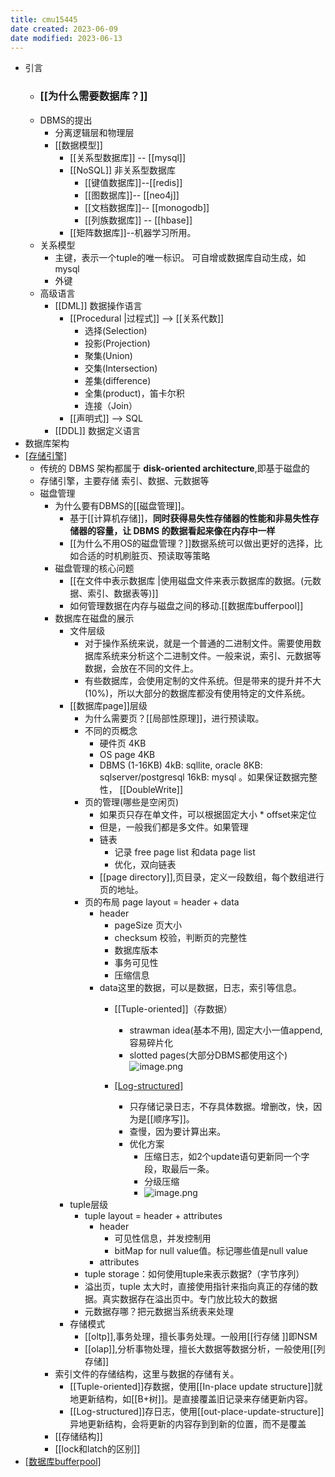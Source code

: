```yaml
---
title: cmu15445
date created: 2023-06-09
date modified: 2023-06-13
---
```


+ 引言
	+ ### [[为什么需要数据库？]]
	+ DBMS的提出
		+ 分离逻辑层和物理层
		+ [[数据模型]]
			+ [[关系型数据库]] -- [[mysql]]
			+ [[NoSQL]] 非关系型数据库
				+ [[键值数据库]]--[[redis]]
				+ [[图数据库]]-- [[neo4j]]
				+ [[文档数据库]]-- [[monogodb]]
				+ [[列族数据库]] -- [[hbase]]
			+ [[矩阵数据库]]--机器学习所用。
	+ 关系模型  
		+ 主键，表示一个tuple的唯一标识。 可自增或数据库自动生成，如mysql  
		+ 外键
	+ 高级语言  
		+ [[DML]] 数据操作语言  
			+ [[Procedural |过程式]] --> [[关系代数]]  
				+ 选择(Selection)  
				+ 投影(Projection)  
				+ 聚集(Union)  
				+ 交集(Intersection)  
				+ 差集(difference)  
				+ 全集(product)，笛卡尔积  
				+ 连接（Join）  
			+ [[声明式]] --> SQL  
		+ [[DDL]] 数据定义语言
+ 数据库架构
+ [[存储引擎]](在磁盘中如何存储数据库的数据)
	+ 传统的 DBMS 架构都属于 **disk-oriented architecture**,即基于磁盘的
	+ 存储引擎，主要存储 索引、数据、元数据等
	+ 磁盘管理
		+ 为什么要有DBMS的[[磁盘管理]]。
			+ 基于[[计算机存储]]，**同时获得易失性存储器的性能和非易失性存储器的容量，让 DBMS 的数据看起来像在内存中一样**
			+ [[为什么不用OS的磁盘管理？]]数据系统可以做出更好的选择，比如合适的时机刷脏页、预读取等策略
		+ 磁盘管理的核心问题
			+ [[在文件中表示数据库 |使用磁盘文件来表示数据库的数据。(元数据、索引、数据表等)]]
			+ 如何管理数据在内存与磁盘之间的移动.[[数据库bufferpool]]
		+ 数据库在磁盘的展示
			+ 文件层级
				+ 对于操作系统来说，就是一个普通的二进制文件。需要使用数据库系统来分析这个二进制文件。一般来说，索引、元数据等数据，会放在不同的文件上。
				+ 有些数据库，会使用定制的文件系统。但是带来的提升并不大(10%)，所以大部分的数据库都没有使用特定的文件系统。
			+ [[数据库page]]层级
				+ 为什么需要页？[[局部性原理]]，进行预读取。
				+ 不同的页概念
					+ 硬件页 4KB
					+ OS page 4KB
					+ DBMS (1-16KB) 4kB: sqllite, oracle 8KB: sqlserver/postgresql 16kB: mysql 。如果保证数据完整性， [[DoubleWrite]]
				+ 页的管理(哪些是空闲页)
					+ 如果页只存在单文件，可以根据固定大小 * offset来定位
					+ 但是，一般我们都是多文件。如果管理
					+ 链表
						+ 记录 free page list 和data page list
						+ 优化，双向链表
					+ [[page directory]],页目录，定义一段数组，每个数组进行页的地址。
				+ 页的布局 page layout = header + data
					+ header
						+ pageSize 页大小
						+ checksum 校验，判断页的完整性
						+ 数据库版本
						+ 事务可见性
						+ 压缩信息
					+ data这里的数据，可以是数据，日志，索引等信息。
						+ [[Tuple-oriented]]（存数据）
							+ strawman idea(基本不用), 固定大小一值append,容易碎片化
							+ slotted pages(大部分DBMS都使用这个)  
							  ![image.png](http://image.clickear.top/20230612224726.png)

						+ [[Log-structured]](存日志)
							+ 只存储记录日志，不存具体数据。增删改，快，因为是[[顺序写]]。
							+ 查慢，因为要计算出来。
							+ 优化方案
								+ 压缩日志，如2个update语句更新同一个字段，取最后一条。
								+ 分级压缩
								+ ![image.png](http://image.clickear.top/20230612225758.png)
			+ tuple层级
				+ tuple layout = header + attributes
					+ header
						+ 可见性信息，并发控制用
						+ bitMap for null value值。标记哪些值是null value
					+ attributes
				+ tuple storage：如何使用tuple来表示数据?（字节序列）
				+ 溢出页，tuple 太大时，直接使用指针来指向真正的存储的数据。真实数据存在溢出页中。专门放比较大的数据
				+ 元数据存哪？把元数据当系统表来处理
			+ 存储模式
				+ [[oltp]],事务处理，擅长事务处理。一般用[[行存储 ]]即NSM
				+ [[olap]],分析事物处理，擅长大数据等数据分析，一般使用[[列存储]]
		+ 索引文件的存储结构，这里与数据的存储有关。
			+ [[Tuple-oriented]]存数据，使用[[In-place update structure]]就地更新结构，如[[B+树]]。是直接覆盖旧记录来存储更新内容。
			+ [[Log-structured]]存日志，使用[[out-place-update-structure]]异地更新结构，会将更新的内容存到到新的位置，而不是覆盖
		+ [[存储结构]]
		+ [[lock和latch的区别]]
+ [[数据库bufferpool]](如何管理数据在内存与磁盘之间的移动)
